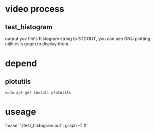 video process
============================

test_histogram
----------------------------

output yuv file's histogram string to STDOUT, you can use GNU plotting utilities's graph to display them.

# depend

## plotutils
`sudo apt-get install plotutils`

# useage

'make'
'./test_histogram.out | graph -T X'
